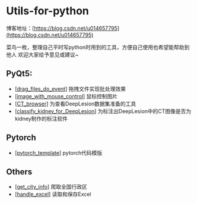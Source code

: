 # Utils-for-python

博客地址：[https://blog.csdn.net/u014657795](https://blog.csdn.net/u014657795)

菜鸟一枚，整理自己平时写python时用到的工具，方便自己使用也希望能帮助到他人
欢迎大家给予意见或建议~

## PyQt5:

- [[drag_files_do_event](drag_files_do_event)] 拖拽文件实现批处理效果
- [[image_with_mouse_control](image_with_mouse_control)] 鼠标控制图片
- [[CT_browser](CT_browser)] 为查看DeepLesion数据集准备的工具
- [[classify_kidney_for_DeepLesion](classify_kidney_for_DeepLesion)] 为标注出DeepLesion中的CT图像是否为kidney制作的标注软件

## Pytorch

- [[pytorch_template](pytorch_template)] pytorch代码模版

## Others

- [[get_city_info](get_city_info)] 爬取全国行政区
- [[handle_excel](handle_excel)] 读取和保存Excel